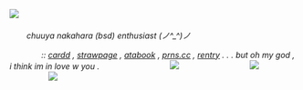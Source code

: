 ![](https://i.postimg.cc/KcDwr8jc/Untitled156-20250119194524.png)

<h6>ㅤ  ㅤchuuya nakahara (bsd) enthusiast (⁠ノ⁠^⁠_⁠^⁠)⁠ノ

ㅤ ㅤㅤㅤ:: [cardd](https://chuuyyaa.carrd.co/) , [strawpage](https://uponthetaintedsorroww.straw.page/) , [atabook](https://uponthetaintedsorrow.atabook.org/) , [prns.cc](https://pronouns.cc/@uponthetaintedsorrow) , [rentry](https://rentry.co/sillychuya) . . . but oh my god , i think im in love w you .
ㅤㅤㅤㅤㅤㅤㅤㅤㅤ
![](https://images.app.goo.gl/PmQQcTpLzZgZc58d7)
ㅤㅤㅤㅤㅤㅤㅤㅤㅤ
![](https://64.media.tumblr.com/adc41eee444ca1110be348ff9a28a42a/0e895e80e87c3539-47/s500x750/a121e0a0404b1e2d6ae81af1cdb076785ec95da7.gif)
ㅤㅤㅤㅤㅤㅤㅤㅤㅤ
![](https://i.pinimg.com/originals/e1/34/05/e1340591893b3239d0ff18c3282cbcda.gif)
